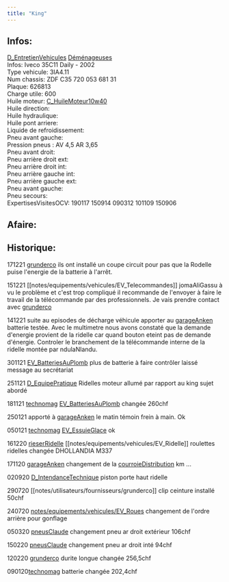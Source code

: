 ```yaml
---
title: "King"
---
```


## Infos:
[D_EntretienVehicules](notes/departements/D_EntretienVehicules.md) [Déménageuses](notes/equipements/vehicules/C_Demenageuses.md)\
Infos: Iveco 35C11 Daily - 2002\
Type vehicule: 3IA4.11\
Num chassis: ZDF C35 720 053 681 31\
Plaque: 626813\
Charge utile: 600\
Huile moteur: [C_HuileMoteur10w40](notes/equipements/consommables/C_HuileMoteur10w40.md)\
Huile direction:\
Huile hydraulique:\
Huile pont arriere:\
Liquide de refroidissement:\
Pneu avant gauche:\
Pression pneus : AV 4,5 AR 3,65\
Pneu avant droit:\
Pneu arrière droit ext:\
Pneu arrière droit int:\
Pneu arrière gauche int:\
Pneu arrière gauche ext:\
Pneu avant gauche:\
Pneu secours:\
ExpertisesVisitesOCV: 190117 150914 090312 101109 150906

## Afaire:

## Historique:
171221 [grunderco](notes/utilisateurs/fournisseurs/grunderco.md) ils ont installé un coupe circuit pour pas que la Rodelle puise l'energie de la batterie à l'arrêt.

151221 [[notes/equipements/vehicules/EV_Telecommandes]] jomaAliGassu à vu le problème et c'est trop compliqué il recommande de l'envoyer à faire le travail de la télécommande par des professionnels. Je vais prendre contact avec [grunderco](notes/utilisateurs/fournisseurs/grunderco.md)

141221 suite au episodes de décharge véhicule apporter au [garageAnken](notes/equipements/vehicules/garageAnken.md) batterie testée. Avec le multimetre nous avons constaté que la demande d'energie provient de la ridelle car quand bouton eteint pas de demande d'énergie. Controler le branchement de la télécommande interne de la ridelle montée par ndulaNlandu. 

301121 [EV_BatteriesAuPlomb](notes/equipements/vehicules/EV_BatteriesAuPlomb.md) plus de batterie à faire contrôler laissé message au secrétariat

251121 [D_EquipePratique](notes/departements/D_EquipePratique.md) Ridelles moteur allumé par rapport au king sujet abordé 

181121 [technomag](notes/equipements/vehicules/technomag.md) [EV_BatteriesAuPlomb](notes/equipements/vehicules/EV_BatteriesAuPlomb.md) changée 260chf

250121 apporté à [garageAnken](notes/equipements/vehicules/garageAnken.md) le matin témoin frein à main. Ok

050121 [technomag](notes/equipements/vehicules/technomag.md) [EV_EssuieGlace](notes/equipements/vehicules/EV_EssuieGlace.md) ok

161220 [rieserRidelle](notes/utilisateurs/fournisseurs/rieserRidelle.md) [[notes/equipements/vehicules/EV_Ridelle]] roulettes ridelles changée DHOLLANDIA M337

171120 [garageAnken](notes/equipements/vehicules/garageAnken.md) changement de la [courroieDistribution](notes/equipements/vehicules/courroieDistribution.md) km ...

020920 [D_IntendanceTechnique](notes/departements/D_IntendanceTechnique.md) piston porte haut ridelle

290720 [[notes/utilisateurs/fournisseurs/grunderco]] clip ceinture installé 50chf

240720 [notes/equipements/vehicules/EV_Roues](notes/equipements/vehicules/EV_Roues) changement de l'ordre arrière pour gonflage

050320 [pneusClaude](notes/equipements/vehicules/pneusClaude.md) changement pneu ar droit extérieur 106chf

150220 [pneusClaude](notes/equipements/vehicules/pneusClaude.md) changement pneu ar droit inté 94chf

120220 [grunderco](notes/utilisateurs/fournisseurs/grunderco.md) durite longue changée 256,5chf

090120[technomag](notes/equipements/vehicules/technomag.md) batterie changée 202,4chf